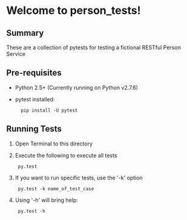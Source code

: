Welcome to person_tests!
=======================

Summary
-------

These are a collection of pytests for testing a fictional RESTful Person Service

Pre-requisites
--------------

- Python 2.5+ (Currently running on Python v2.7.6)
- pytest installed:

		pip install -U pytest

Running Tests
-------------

1. Open Terminal to this directory
2. Execute the following to execute all tests

		py.test

3. If you want to run specific tests, use the '-k' option

		py.test -k name_of_test_case

4. Using '-h' will bring help:

		py.test -h